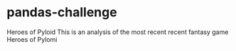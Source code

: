 # pandas-challenge
Heroes of Pyloid 
This is an analysis of the most recent recent fantasy game Heroes of Pylomi

